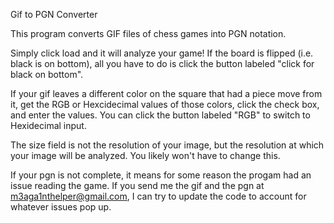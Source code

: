 Gif to PGN Converter

This program converts GIF files of chess games into PGN notation.

Simply click load and it will analyze your game! If the board is flipped (i.e. black is on bottom), all you have to do is click the button labeled "click for black on bottom".

If your gif leaves a different color on the square that had a piece move from it, get the RGB or Hexcidecimal values of those colors, click the check box, and enter the values. You can click the button labeled "RGB" to switch to Hexidecimal input.

The size field is not the resolution of your image, but the resolution at which your image will be analyzed. You likely won't have to change this.

If your pgn is not complete, it means for some reason the progam had an issue reading the game. If you send me the gif and the pgn at m3aga1nthelper@gmail.com, I can try to update the code to account for whatever issues pop up.
